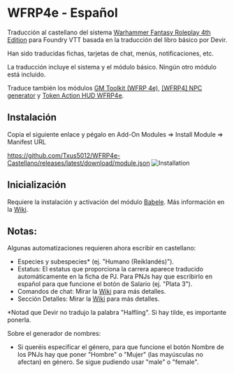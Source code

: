 # WFRP4e - Español

Traducción al castellano del sistema [Warhammer Fantasy Roleplay 4th Edition](https://foundryvtt.com/packages/wfrp4e) para Foundry VTT basada en la traducción del libro básico por Devir.

Han sido traducidas fichas, tarjetas de chat, menús, notificaciones, etc.

La traducción incluye el sistema y el módulo básico. Ningún otro módulo está incluido.

Traduce también los módulos [GM Toolkit (WFRP 4e)](https://github.com/Jagusti/fvtt-wfrp4e-gmtoolkit),  [[WFRP4] NPC generator](https://gitlab.com/greenskin-foundryvtt/wfrp4e-npc-generator) y [Token Action HUD WFRP4e](https://github.com/Foundry-Workshop/token-action-hud-wfrp4e).

## Instalación
Copia el siguiente enlace y pégalo en Add-On Modules => Install Module => Manifest URL

https://github.com/Txus5012/WFRP4e-Castellano/releases/latest/download/module.json
![Installation](https://user-images.githubusercontent.com/87753744/217327313-8a8f35db-e75c-4780-99dc-03b85a130f7d.jpg)

## Inicialización

Requiere la instalación y activación del módulo [Babele](https://gitlab.com/riccisi/foundryvtt-babele).
Más información en la [Wiki](https://github.com/Txus5012/WFRP4e-Castellano/wiki/Aplicar-la-Traducci%C3%B3n).

## Notas:

Algunas automatizaciones requieren ahora escribir en castellano:
- Especies y subespecies* (ej. "Humano (Reiklandés)").
- Estatus: El estatus que proporciona la carrera aparece traducido automáticamente en la ficha de PJ. Para PNJs hay que escribirlo en español para que funcione el botón de Salario (ej. "Plata 3").
- Comandos de chat: Mirar la [Wiki](https://github.com/Txus5012/WFRP4e-Castellano/wiki/Comandos-de-Chat) para más detalles.
- Sección Detalles: Mirar la [Wiki](https://github.com/Txus5012/WFRP4e-Castellano/wiki/Rellenar-Secci%C3%B3n-de-Detalles) para más detalles.

*Notad que Devir no tradujo la palabra "Halfling". Si hay tilde, es importante ponerla.

Sobre el generador de nombres:
- Si queréis especificar el género, para que funcione el botón Nombre de los PNJs hay que poner "Hombre" o "Mujer" (las mayúsculas no afectan) en género. Se sigue pudiendo usar "male" o "female".
